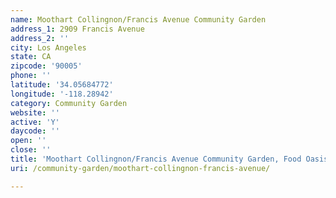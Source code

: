 ```yaml
---
name: Moothart Collingnon/Francis Avenue Community Garden
address_1: 2909 Francis Avenue
address_2: ''
city: Los Angeles
state: CA
zipcode: '90005'
phone: ''
latitude: '34.05684772'
longitude: '-118.28942'
category: Community Garden
website: ''
active: 'Y'
daycode: ''
open: ''
close: ''
title: 'Moothart Collingnon/Francis Avenue Community Garden, Food Oasis Los Angeles'
uri: /community-garden/moothart-collingnon-francis-avenue/

---
```

